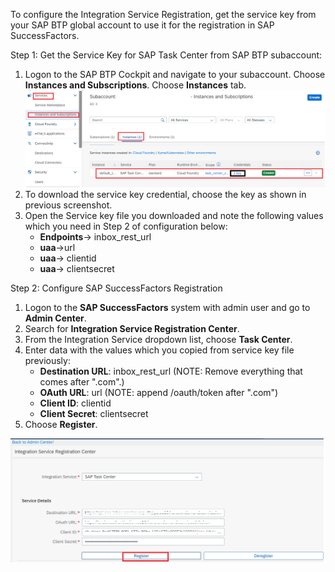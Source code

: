 To configure the Integration Service Registration, get the service key from your SAP BTP global account to use it for the registration in SAP SuccessFactors.

Step 1: Get the Service Key for SAP Task Center from SAP BTP subaccount:
1. Logon to the SAP BTP Cockpit and navigate to your subaccount. Choose **Instances and Subscriptions**. Choose **Instances** tab.
    ![alt text](images/1.PNG)
2. To download the service key credential, choose the key as shown in previous screenshot.
3. Open the Service key file you downloaded and note the following values which you need in Step 2 of configuration below:
    - **Endpoints**->  inbox_rest_url
    - **uaa**->url
    - **uaa**->  clientid
    - **uaa**-> clientsecret

Step 2: Configure SAP SuccessFactors Registration

1. Logon to the **SAP SuccessFactors** system with admin user and go to **Admin Center**.
2. Search for **Integration Service Registration Center**.
3. From the Integration Service dropdown list, choose **Task Center**.
4. Enter data with the values which you copied from service key file previously:
    - **Destination URL**: inbox_rest_url (NOTE: Remove everything that comes after ".com".)
    - **OAuth URL**: url (NOTE: append /oauth/token after ".com")
    - **Client ID**: clientid
    - **Client Secret**: clientsecret
5. Choose **Register**.

![alt text](images/2.PNG)